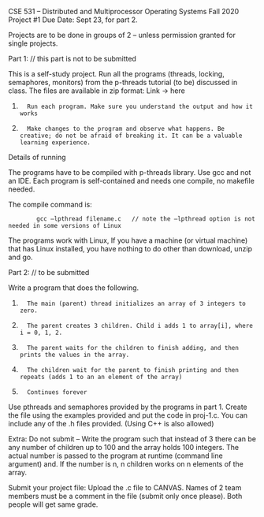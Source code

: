 CSE 531 – Distributed and Multiprocessor Operating Systems
Fall 2020
Project #1
Due Date: Sept 23, for part 2.

Projects are to be done in groups of 2 – unless permission granted for single projects.

Part 1: // this part is not to be submitted

This is a self-study project. Run all the programs (threads, locking, semaphores, monitors) from the p-threads tutorial (to be) discussed in class. The files are available in zip format: Link -> here

1.       Run each program. Make sure you understand the output and how it works

2.       Make changes to the program and observe what happens. Be creative; do not be afraid of breaking it. It can be a valuable learning experience.

Details of running

The programs have to be compiled with p-threads library. Use gcc and not an IDE. Each program is self-contained and needs one compile, no makefile needed.

The compile command is:

            gcc –lpthread filename.c   // note the –lpthread option is not needed in some versions of Linux

The programs work with Linux, If you have a machine (or virtual machine) that has Linux installed, you have nothing to do other than download, unzip and go.

Part 2: // to be submitted

Write a program that does the following.

1.       The main (parent) thread initializes an array of 3 integers to zero.

2.       The parent creates 3 children. Child i adds 1 to array[i], where i = 0, 1, 2.

3.       The parent waits for the children to finish adding, and then prints the values in the array.

4.       The children wait for the parent to finish printing and then repeats (adds 1 to an an element of the array)

5.       Continues forever

 

Use pthreads and semaphores provided by the programs in part 1. Create the file using the examples provided and put the code in proj-1.c. You can include any of the .h files provided. (Using C++ is also allowed)

 

Extra: Do not submit – Write the program such that instead of 3 there can be any number of children up to 100 and the array holds 100 integers. The actual number is passed to the program at runtime (command line argument) and. If the number is n, n children works on n elements of the array.

 

Submit your project file:
Upload the .c file to CANVAS.
Names of 2 team members must be a comment in the file (submit only once please). Both people will get same grade.

 

 